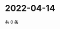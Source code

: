 # 2022-04-14

共 0 条

<!-- BEGIN WEIBO -->
<!-- 最后更新时间 Thu Apr 14 2022 14:07:16 GMT+0800 (China Standard Time) -->

<!-- END WEIBO -->
